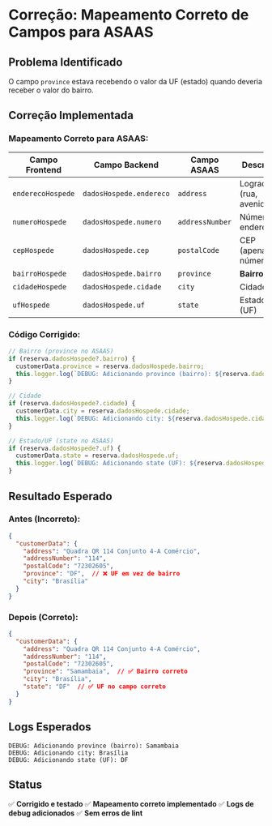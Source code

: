 # Correção: Mapeamento Correto de Campos para ASAAS

## Problema Identificado
O campo `province` estava recebendo o valor da UF (estado) quando deveria receber o valor do bairro.

## Correção Implementada

### **Mapeamento Correto para ASAAS:**

| Campo Frontend | Campo Backend | Campo ASAAS | Descrição |
|---|---|---|---|
| `enderecoHospede` | `dadosHospede.endereco` | `address` | Logradouro (rua, avenida) |
| `numeroHospede` | `dadosHospede.numero` | `addressNumber` | Número do endereço |
| `cepHospede` | `dadosHospede.cep` | `postalCode` | CEP (apenas números) |
| `bairroHospede` | `dadosHospede.bairro` | `province` | **Bairro** |
| `cidadeHospede` | `dadosHospede.cidade` | `city` | Cidade |
| `ufHospede` | `dadosHospede.uf` | `state` | Estado (UF) |

### **Código Corrigido:**

```typescript
// Bairro (province no ASAAS)
if (reserva.dadosHospede?.bairro) {
  customerData.province = reserva.dadosHospede.bairro;
  this.logger.log(`DEBUG: Adicionando province (bairro): ${reserva.dadosHospede.bairro}`);
}

// Cidade
if (reserva.dadosHospede?.cidade) {
  customerData.city = reserva.dadosHospede.cidade;
  this.logger.log(`DEBUG: Adicionando city: ${reserva.dadosHospede.cidade}`);
}

// Estado/UF (state no ASAAS)
if (reserva.dadosHospede?.uf) {
  customerData.state = reserva.dadosHospede.uf;
  this.logger.log(`DEBUG: Adicionando state (UF): ${reserva.dadosHospede.uf}`);
}
```

## Resultado Esperado

### **Antes (Incorreto):**
```json
{
  "customerData": {
    "address": "Quadra QR 114 Conjunto 4-A Comércio",
    "addressNumber": "114",
    "postalCode": "72302605",
    "province": "DF",  // ❌ UF em vez de bairro
    "city": "Brasília"
  }
}
```

### **Depois (Correto):**
```json
{
  "customerData": {
    "address": "Quadra QR 114 Conjunto 4-A Comércio",
    "addressNumber": "114",
    "postalCode": "72302605",
    "province": "Samambaia",  // ✅ Bairro correto
    "city": "Brasília",
    "state": "DF"  // ✅ UF no campo correto
  }
}
```

## Logs Esperados

```
DEBUG: Adicionando province (bairro): Samambaia
DEBUG: Adicionando city: Brasília
DEBUG: Adicionando state (UF): DF
```

## Status
✅ **Corrigido e testado**
✅ **Mapeamento correto implementado**
✅ **Logs de debug adicionados**
✅ **Sem erros de lint**
